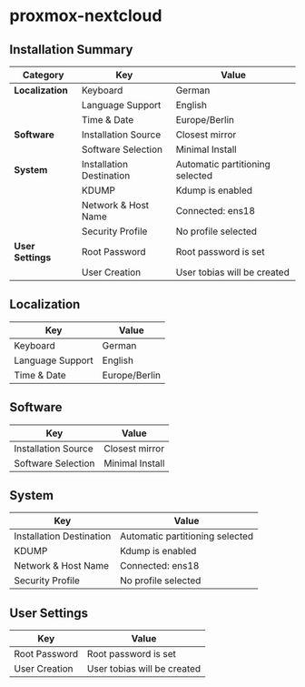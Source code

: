 # proxmox-nextcloud
## Installation Summary
| **Category**      | **Key**                   | **Value**                                |
|-------------------|---------------------------|------------------------------------------|
| **Localization**  | Keyboard                  | German                                   |
|                   | Language Support          | English                                  |
|                   | Time & Date               | Europe/Berlin                            |
| **Software**      | Installation Source       | Closest mirror                           |
|                   | Software Selection        | Minimal Install                          |
| **System**        | Installation Destination  | Automatic partitioning selected          |
|                   | KDUMP                     | Kdump is enabled                         |
|                   | Network & Host Name       | Connected: ens18                         |
|                   | Security Profile          | No profile selected                      |
| **User Settings** | Root Password             | Root password is set                     |
|                   | User Creation             | User tobias will be created              |


## Localization
| **Key**            | **Value**        |
|--------------------|------------------|
| Keyboard           | German           |
| Language Support   | English          |
| Time & Date        | Europe/Berlin    |

## Software
| **Key**                  | **Value**            |
|--------------------------|----------------------|
| Installation Source      | Closest mirror       |
| Software Selection       | Minimal Install      |

## System
| **Key**                  | **Value**                         |
|--------------------------|-----------------------------------|
| Installation Destination | Automatic partitioning selected  |
| KDUMP                    | Kdump is enabled                 |
| Network & Host Name      | Connected: ens18                 |
| Security Profile         | No profile selected              |

## User Settings
| **Key**          | **Value**                     |
|-------------------|-------------------------------|
| Root Password     | Root password is set          |
| User Creation     | User tobias will be created   |


